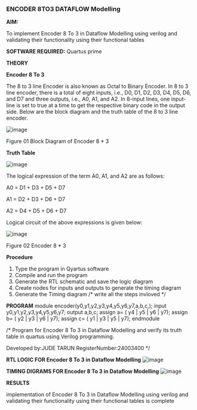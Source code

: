 ### ENCODER 8TO3 DATAFLOW Modelling

**AIM:**

To implement  Encoder 8 To 3 in Dataflow Modelling using verilog and validating their functionality using their functional tables

**SOFTWARE REQUIRED:** Quartus prime

**THEORY**

**Encoder 8 To 3**

The 8 to 3 line Encoder is also known as Octal to Binary Encoder. In 8 to 3 line encoder, there is a total of eight inputs, i.e., D0, D1, D2, D3, D4, D5, D6, and D7 and three outputs, i.e., A0, A1, and A2. In 8-input lines, one input-line is set to true at a time to get the respective binary code in the output side. Below are the block diagram and the truth table of the 8 to 3 line encoder.

![image](https://github.com/naavaneetha/ENCODER8TO3DATAFLOW/assets/154305477/0bc242c1-eb9e-4c47-afe5-30428470efc3)

Figure 01  Block Diagram of Encoder 8 * 3

**Truth Table**

![image](https://github.com/naavaneetha/ENCODER8TO3DATAFLOW/assets/154305477/35496b14-ae6e-4cd1-9abd-d6736b576575)

The logical expression of the term A0, A1, and A2 are as follows:

A0 = D1 + D3 + D5 + D7

A1 = D2 + D3 + D6 + D7

A2 = D4 + D5 + D6 + D7

Logical circuit of the above expressions is given below:

![image](https://github.com/naavaneetha/ENCODER8TO3DATAFLOW/assets/154305477/95acaee6-c873-4c75-89eb-ef09fb158053)

Figure 02  Encoder 8 * 3

**Procedure**
1. Type the program in Qyartus software
2. Compile and run the program
3. Generate the RTL schematic and save the logic diagram
4. Create nodes for inputs and outputs to generate the timing diagram
5. Generate the Timing diagram
/* write all the steps invloved */

**PROGRAM**
module encoder(y0,y1,y2,y3,y4,y5,y6,y7,a,b,c,);
input y0,y1,y2,y3,y4,y5,y6,y7;
output a,b,c;
assign a= ( y4 | y5 | y6 | y7);
assign b= ( y2 | y3 | y6 | y7);
assign c= ( y1 | y3 | y5 | y7);
endmodule

/* Program for Encoder 8 To 3 in Dataflow Modelling and verify its truth table in quartus using Verilog programming. 

Developed by:JUDE TARUN  RegisterNumber:24003400
*/

**RTL LOGIC FOR Encoder 8 To 3 in Dataflow Modelling**
![image](https://github.com/user-attachments/assets/23c5dde2-4eed-4887-8b9d-b151d6630723)


**TIMING DIGRAMS FOR Encoder 8 To 3 in Dataflow Modelling**
![image](https://github.com/user-attachments/assets/d8ac658e-3b9e-46be-bcff-d1d97a59da13)


**RESULTS**

implementation of  Encoder 8 To 3 in Dataflow Modelling using verilog and validating their functionality using their functional tables is complete



